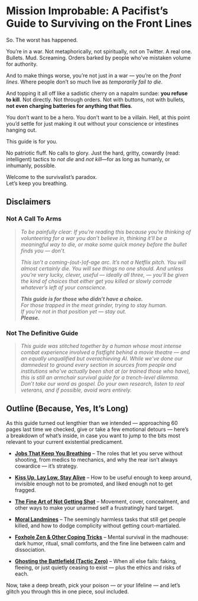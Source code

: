 # Mission Improbable: A Pacifist’s Guide to Surviving on the Front Lines

So. The worst has happened.

You’re in a war. Not metaphorically, not spiritually, not on Twitter. A real one. Bullets. Mud. Screaming. Orders barked by people who’ve mistaken volume for authority.

And to make things worse, you’re not just in a war — you’re on the *front lines*. Where people don’t so much live as *temporarily fail to die*.

And topping it all off like a sadistic cherry on a napalm sundae: **you refuse to kill**. Not directly. Not through orders. Not with buttons, not with bullets, **not even charging batteries for anything that flies**.

You don’t want to be a hero. You don’t want to be a villain. Hell, at this point you’d settle for just making it out without your conscience or intestines hanging out.

This guide is for you.

No patriotic fluff. No calls to glory. Just the hard, gritty, cowardly (read: intelligent) tactics to *not die* and *not kill*—for as long as humanly, or inhumanly, possible.

Welcome to the survivalist’s paradox.  
Let’s keep you breathing.

## Disclaimers

### Not A Call To Arms

> *To be painfully clear: If you’re reading this because you’re thinking of _volunteering_ for a war you don’t believe in, thinking it’ll be a meaningful way to die, or make some quick money before the bullet finds you — _don’t_.*
>
> *This isn’t a coming-(out-)of-age arc. It’s not a Netflix pitch. You will almost certainly die. You will see things no one should. And unless you’re very lucky, clever, useful — ideally all three, — you’ll be given the kind of choices that either get you killed or slowly corrode whatever’s left of your conscience.*
>
> ***This guide is for those who didn’t have a choice.***  
> *For those trapped in the meat grinder, trying to stay human.*  
> *If you’re not in that position yet — stay out.  
> **Please.***

### Not The Definitive Guide

>*This guide was stitched together by a human whose most intense combat experience involved a fistfight behind a movie theatre — and an equally unqualified but overachieving AI. While we’ve done our damnedest to ground every section in sources from people and institutions who’ve actually been shot at (or trained those who have), this is still an armchair survival guide for a trench-level dilemma. Don’t take our word as gospel. Do your own research, listen to real veterans, and if possible, avoid wars entirely.*

## Outline (Because, Yes, It’s Long)

As this guide turned out lengthier than we intended — approaching 60 pages last time we checked, give or take a few emotional detours — here’s a breakdown of what’s inside, in case you want to jump to the bits most relevant to your current existential predicament.

* [**Jobs That Keep You Breathing**](/jobs-that-keep-you-breathing) – The roles that let you serve without shooting, from medics to mechanics, and why the rear isn’t always cowardice — it’s strategy.

* [**Kiss Up, Lay Low, Stay Alive**](/kiss-up-lay-low-stay-alive) – How to be useful enough to keep around, invisible enough not to be promoted, and liked enough not to get fragged.

* [**The Fine Art of Not Getting Shot**](/the-fine-art-of-not-getting-shot) – Movement, cover, concealment, and other ways to make your unarmed self a frustratingly hard target.

* [**Moral Landmines**](/moral-landmines) – The seemingly harmless tasks that still get people killed, and how to dodge complicity without getting court-martialed.

* [**Foxhole Zen & Other Coping Tricks**](/foxhole-zen-and-other-coping-tricks) – Mental survival in the madhouse: dark humor, ritual, small comforts, and the fine line between calm and dissociation.

* [**Ghosting the Battlefield (Tactic Zero)**](/ghosting-the-battlefield-tactic-zero) – When all else fails: faking, fleeing, or just quietly ceasing to exist — plus the ethics and risks of each.

Now, take a deep breath, pick your poison — or your lifeline — and let’s glitch you through this in one piece, soul included.